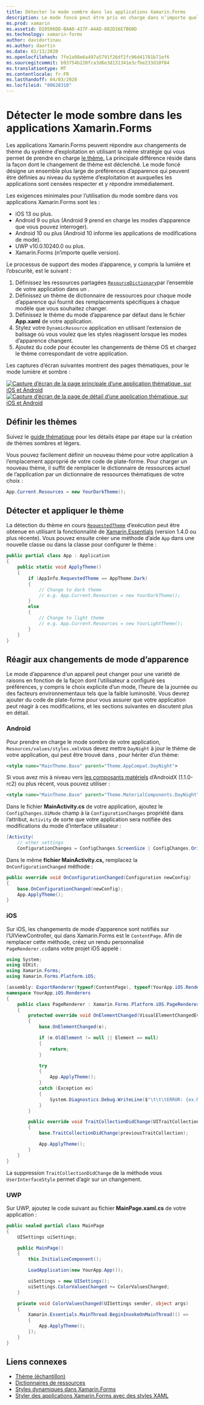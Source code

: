 ```yaml
---
title: Détecter le mode sombre dans les applications Xamarin.Forms
description: Le mode foncé peut être pris en charge dans n’importe quelle application Xamarin.Forms à l’aide d’une combinaison de ResourceDictionaries, DynamicResources et connaissances de la plate-forme.
ms.prod: xamarin
ms.assetid: D10506DD-BAA0-437F-A4AD-882D16E7B60D
ms.technology: xamarin-forms
author: davidortinau
ms.author: daortin
ms.date: 03/13/2020
ms.openlocfilehash: 7fe1a98e6a497a5791f26df2fc96d41781b71ef6
ms.sourcegitcommit: b93754b220fca3d6e3d131341e3cfbe233d10f84
ms.translationtype: MT
ms.contentlocale: fr-FR
ms.lasthandoff: 04/03/2020
ms.locfileid: "80628310"
---
```

# <a name="detect-dark-mode-in-xamarinforms-applications"></a>Détecter le mode sombre dans les applications Xamarin.Forms

Les applications Xamarin.Forms peuvent répondre aux changements de thème du système d’exploitation en utilisant la même stratégie qui vous permet de prendre en charge [le thème.](theming.md) La principale différence réside dans la façon dont le changement de thème est déclenché. Le mode foncé désigne un ensemble plus large de préférences d’apparence qui peuvent être définies au niveau du système d’exploitation et auxquelles les applications sont censées respecter et y répondre immédiatement.

Les exigences minimales pour l’utilisation du mode sombre dans vos applications Xamarin.Forms sont les :

- iOS 13 ou plus.
- Android 9 ou plus (Android 9 prend en charge les modes d’apparence que vous pouvez interroger).
- Android 10 ou plus (Android 10 informe les applications de modifications de mode).
- UWP v10.0.10240.0 ou plus.
- Xamarin.Forms (n’importe quelle version).

Le processus de support des modes d’apparence, y compris la lumière et l’obscurité, est le suivant :

1. Définissez les ressources partagées [`ResourceDictionary`](xref:Xamarin.Forms.ResourceDictionary)par l’ensemble de votre application dans un .
2. Définissez un thème de dictionnaire de ressources pour chaque mode d’apparence qui fournit des remplacements spécifiques à chaque modèle que vous souhaitez changer.
3. Définissez le thème du mode d’apparence par défaut dans le fichier **App.xaml** de votre application.
4. Stylez votre `DynamicResource` application en utilisant l’extension de balisage où vous voulez que les styles réagissent lorsque les modes d’apparence changent.
5. Ajoutez du code pour écouter les changements de thème OS et chargez le thème correspondant de votre application.

Les captures d’écran suivantes montrent des pages thématiques, pour le mode lumière et sombre :

[![Capture d’écran de la page principale d’une application thématique, sur iOS et Android](theming-images/main-page-both-themes.png "Page principale de l’application thématique")](theming-images/main-page-both-themes-large.png#lightbox "Page principale de l’application thématique")
[![Capture d’écran de la page de détail d’une application thématique, sur iOS et Android](theming-images/detail-page-both-themes.png "Page de détail de l’application thématique")](theming-images/detail-page-both-themes-large.png#lightbox "Page de détail de l’application thématique")

## <a name="define-themes"></a>Définir les thèmes

Suivez le [guide thématique](theming.md) pour les détails étape par étape sur la création de thèmes sombres et légers.

Vous pouvez facilement définir un nouveau thème pour votre application à l’emplacement approprié de votre code de plate-forme. Pour charger un nouveau thème, il suffit de remplacer le dictionnaire de ressources actuel de l’application par un dictionnaire de ressources thématiques de votre choix :

```csharp
App.Current.Resources = new YourDarkTheme();
```

## <a name="detect-and-apply-theme"></a>Détecter et appliquer le thème

La détection du thème en cours [`RequestedTheme`](~/essentials/app-theme.md) d’exécution peut être obtenue en utilisant la fonctionnalité de [Xamarin.Essentials](~/essentials/index.md) (version 1.4.0 ou plus récente). Vous pouvez ensuite créer une méthode d’aide `App` dans une nouvelle classe ou dans la classe pour configurer le thème :

```csharp
public partial class App : Application
{
    public static void ApplyTheme()
    {
        if (AppInfo.RequestedTheme == AppTheme.Dark)
        {
            // Change to dark theme
            // e.g. App.Current.Resources = new YourDarkTheme();
        }
        else
        {
            // Change to light theme
            // e.g. App.Current.Resources = new YourLightTheme();
        }
    }
}
```

## <a name="react-to-appearance-mode-changes"></a>Réagir aux changements de mode d’apparence

Le mode d’apparence d’un appareil peut changer pour une variété de raisons en fonction de la façon dont l’utilisateur a configuré ses préférences, y compris le choix explicite d’un mode, l’heure de la journée ou des facteurs environnementaux tels que la faible luminosité. Vous devrez ajouter du code de plate-forme pour vous assurer que votre application peut réagir à ces modifications, et les sections suivantes en discutent plus en détail.

### <a name="android"></a>Android

Pour prendre en charge le mode sombre de votre application, `Resources/values/styles.xml`vous devez mettre `DayNight` à jour le thème de votre application, qui peut être trouvé dans , pour hériter d’un thème:

```xml
<style name="MainTheme.Base" parent="Theme.AppCompat.DayNight">
```

Si vous avez mis à niveau vers [les composants matériels](https://www.nuget.org/packages/Xamarin.Google.Android.Material/) d’AndroidX (1.1.0-rc2) ou plus récent, vous pouvez utiliser :

```xml
<style name="MainTheme.Base" parent="Theme.MaterialComponents.DayNight">
```

Dans le fichier **MainActivity.cs** de votre application, ajoutez le `ConfigChanges.UiMode` champ à la `ConfigurationChanges` propriété dans l’attribut, `Activity` de sorte que votre application sera notifiée des modifications du mode d’interface utilisateur :

```csharp
[Activity(
    // other settings
    ConfigurationChanges = ConfigChanges.ScreenSize | ConfigChanges.Orientation | ConfigChanges.UiMode)]
```

Dans le même **fichier MainActivity.cs,** remplacez la `OnConfigurationChanged` méthode :

```csharp
public override void OnConfigurationChanged(Configuration newConfig)
{
    base.OnConfigurationChanged(newConfig);
    App.ApplyTheme();
}
```

### <a name="ios"></a>iOS

Sur iOS, les changements de mode d’apparence sont notifiés sur l’UIViewController, qui dans Xamarin.Forms est le `ContentPage`. Afin de remplacer cette méthode, créez un rendu personnalisé `PageRenderer.cs`dans votre projet iOS appelé :

```csharp
using System;
using UIKit;
using Xamarin.Forms;
using Xamarin.Forms.Platform.iOS;

[assembly: ExportRenderer(typeof(ContentPage), typeof(YourApp.iOS.Renderers.PageRenderer))]
namespace YourApp.iOS.Renderers
{
    public class PageRenderer : Xamarin.Forms.Platform.iOS.PageRenderer
    {
        protected override void OnElementChanged(VisualElementChangedEventArgs e)
        {
            base.OnElementChanged(e);

            if (e.OldElement != null || Element == null)
            {
                return;
            }

            try
            {
                App.ApplyTheme();
            }
            catch (Exception ex)
            {
                System.Diagnostics.Debug.WriteLine($"\t\t\tERROR: {ex.Message}");
            }
        }

        public override void TraitCollectionDidChange(UITraitCollection previousTraitCollection)
        {
            base.TraitCollectionDidChange(previousTraitCollection);

            App.ApplyTheme();
        }
    }
}
```

La suppression `TraitCollectionDidChange` de la méthode vous `UserInterfaceStyle` permet d’agir sur un changement.

### <a name="uwp"></a>UWP

Sur UWP, ajoutez le code suivant au fichier **MainPage.xaml.cs** de votre application :

```csharp
public sealed partial class MainPage
{
    UISettings uiSettings;

    public MainPage()
    {
        this.InitializeComponent();

        LoadApplication(new YourApp.App());

        uiSettings = new UISettings();
        uiSettings.ColorValuesChanged += ColorValuesChanged;
    }

    private void ColorValuesChanged(UISettings sender, object args)
    {
        Xamarin.Essentials.MainThread.BeginInvokeOnMainThread(() =>
        {
            App.ApplyTheme();
        });
    }
}
```

## <a name="related-links"></a>Liens connexes

- [Thème (échantillon)](https://docs.microsoft.com/samples/xamarin/xamarin-forms-samples/userinterface-theming/)
- [Dictionnaires de ressources](~/xamarin-forms/xaml/resource-dictionaries.md)
- [Styles dynamiques dans Xamarin.Forms](~/xamarin-forms/user-interface/styles/xaml/dynamic.md)
- [Styler des applications Xamarin.Forms avec des styles XAML](~/xamarin-forms/user-interface/styles/xaml/index.md)
